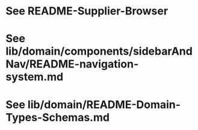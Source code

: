 # See README-Supplier-Browser
# See lib/domain/components/sidebarAndNav/README-navigation-system.md
# See lib/domain/README-Domain-Types-Schemas.md